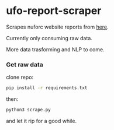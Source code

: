 # ufo-report-scraper

Scrapes nuforc website reports from [here](http://www.nuforc.org/webreports/ndxevent.html).

Currently only consuming raw data.

More data trasforming and NLP to come.


### Get raw data

clone repo:

```bash
pip install -r requirements.txt
```

then:
```python
python3 scrape.py
```
and let it rip for a good while.
